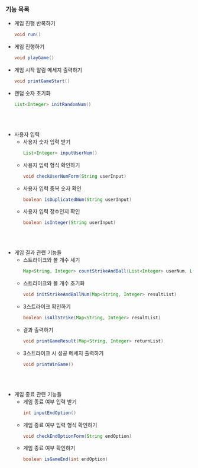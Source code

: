 
### 기능 목록
- 게임 진행 반복하기
    ``` java
    void run()
    ```
- 게임 진행하기
    ``` java
    void playGame()
    ```
- 게임 시작 알림 메세지 출력하기
    ``` java
    void printGameStart()
    ```
- 랜덤 숫자 초기화
    ``` java
    List<Integer> initRandomNum()
    ```
<br></br>
- 사용자 입력
  - 사용자 숫자 입력 받기
      ``` java
      List<Integer> inputUserNum()
      ```
  - 사용자 입력 형식 확인하기
      ``` java
      void checkUserNumForm(String userInput)
      ```
  - 사용자 입력 중복 숫자 확인
      ``` java
      boolean isDuplicatedNum(String userInput)
      ```
  - 사용자 입력 정수인지 확인
      ``` java
      boolean isInteger(String userInput)
      ```
<br></br>
  - 게임 결과 관련 기능들
    - 스트라이크와 볼 개수 세기
        ``` java
      Map<String, Integer> countStrikeAndBall(List<Integer> userNum, List<Integer> randomNum)
        ```
    - 스트라이크와 볼 개수 초기화
        ``` java
      void initStrikeAndBallNum(Map<String, Integer> resultList)
        ```
    - 3스트라이크 확인하기
        ``` java
      boolean isAllStrike(Map<String, Integer> resultList)
        ```
    - 결과 출력하기
        ``` java
      void printGameResult(Map<String, Integer> returnList)
        ```
    - 3스트라이크 시 성공 메세지 출력하기
        ``` java
      void printWinGame()
        ```
    
<br></br>
- 게임 종료 관련 기능들
  - 게임 종료 여부 입력 받기
      ``` java
    int inputEndOption()
      ```
  - 게임 종료 여부 입력 형식 확인하기
    ``` java
    void checkEndOptionForm(String endOption)
    ```
  - 게임 종료 여부 확인하기
      ``` java
    boolean isGameEnd(int endOption)
      ```
